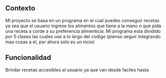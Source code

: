 ## Contexto

Mi proyecto se basa en un programa en el cual puedes conseguir recetas ya sea que el usuario ingrese los alimentos que tiene a la mano o que pida una receta a corde a su preferencia alimenticia. Mi programa esta dividido por 5 clases las cuales use a lo largo del codigo (pienso seguir integrando mas cosas a el, por ahora solo es un incio)

## Funcionalidad

Brindar recetas accesibles al usuario ya que van desde faciles hasta 
